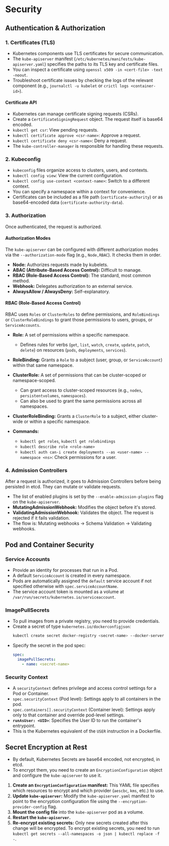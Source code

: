 # Security

## Authentication & Authorization

### 1. Certificates (TLS)

*   Kubernetes components use TLS certificates for secure communication.
*   The `kube-apiserver` manifest (`/etc/kubernetes/manifests/kube-apiserver.yaml`) specifies the paths to its TLS key and certificate files.
*   You can inspect a certificate using `openssl x509 -in <cert-file> -text -noout`.
*   Troubleshoot certificate issues by checking the logs of the relevant component (e.g., `journalctl -u kubelet` or `crictl logs <container-id>`).

#### Certificate API

*   Kubernetes can manage certificate signing requests (CSRs).
*   Create a `CertificateSigningRequest` object. The request itself is base64 encoded.
*   `kubectl get csr`: View pending requests.
*   `kubectl certificate approve <csr-name>`: Approve a request.
*   `kubectl certificate deny <csr-name>`: Deny a request.
*   The `kube-controller-manager` is responsible for handling these requests.

### 2. Kubeconfig

*   `kubeconfig` files organize access to clusters, users, and contexts.
*   `kubectl config view`: View the current configuration.
*   `kubectl config use-context <context-name>`: Switch to a different context.
*   You can specify a namespace within a context for convenience.
*   Certificates can be included as a file path (`certificate-authority`) or as base64-encoded data (`certificate-authority-data`).

### 3. Authorization

Once authenticated, the request is authorized.

#### Authorization Modes

The `kube-apiserver` can be configured with different authorization modes via the `--authorization-mode` flag (e.g., `Node,RBAC`). It checks them in order.

*   **Node:** Authorizes requests made by kubelets.
*   **ABAC (Attribute-Based Access Control):** Difficult to manage.
*   **RBAC (Role-Based Access Control):** The standard, most common method.
*   **Webhook:** Delegates authorization to an external service.
*   **AlwaysAllow / AlwaysDeny:** Self-explanatory.

#### RBAC (Role-Based Access Control)

RBAC uses `Roles` or `ClusterRoles` to define permissions, and `RoleBindings` or `ClusterRoleBindings` to grant those permissions to users, groups, or `ServiceAccounts`.

*   **Role:** A set of permissions within a specific namespace.
    *   Defines rules for verbs (`get`, `list`, `watch`, `create`, `update`, `patch`, `delete`) on resources (`pods`, `deployments`, `services`).
*   **RoleBinding:** Grants a `Role` to a subject (user, group, or `ServiceAccount`) within that same namespace.

*   **ClusterRole:** A set of permissions that can be cluster-scoped or namespace-scoped.
    *   Can grant access to cluster-scoped resources (e.g., `nodes`, `persistentvolumes`, `namespaces`).
    *   Can also be used to grant the same permissions across all namespaces.
*   **ClusterRoleBinding:** Grants a `ClusterRole` to a subject, either cluster-wide or within a specific namespace.

*   **Commands:**
    *   `kubectl get roles`, `kubectl get rolebindings`
    *   `kubectl describe role <role-name>`
    *   `kubectl auth can-i create deployments --as <user-name> --namespace <ns>`: Check permissions for a user.

### 4. Admission Controllers

After a request is authorized, it goes to Admission Controllers before being persisted in etcd. They can mutate or validate requests.

*   The list of enabled plugins is set by the `--enable-admission-plugins` flag on the `kube-apiserver`.
*   **MutatingAdmissionWebhook:** Modifies the object before it's stored.
*   **ValidatingAdmissionWebhook:** Validates the object. The request is rejected if it fails validation.
*   The flow is: Mutating webhooks -> Schema Validation -> Validating webhooks.

## Pod and Container Security

### Service Accounts

*   Provide an identity for processes that run in a Pod.
*   A default `ServiceAccount` is created in every namespace.
*   Pods are automatically assigned the `default` service account if not specified otherwise with `spec.serviceAccountName`.
*   The service account token is mounted as a volume at `/var/run/secrets/kubernetes.io/serviceaccount`.

### ImagePullSecrets

*   To pull images from a private registry, you need to provide credentials.
*   Create a secret of type `kubernetes.io/dockerconfigjson`:
    ```bash
    kubectl create secret docker-registry <secret-name> --docker-server=<registry> --docker-username=<user> --docker-password=<pass>
    ```
*   Specify the secret in the pod spec:
    ```yaml
    spec:
      imagePullSecrets:
        - name: <secret-name>
    ```

### Security Context

*   A `securityContext` defines privilege and access control settings for a Pod or Container.
*   `spec.securityContext` (Pod level): Settings apply to all containers in the pod.
*   `spec.containers[].securityContext` (Container level): Settings apply only to that container and override pod-level settings.
*   **`runAsUser: <UID>`**: Specifies the User ID to run the container's entrypoint.
*   This is the Kubernetes equivalent of the `USER` instruction in a Dockerfile.

## Secret Encryption at Rest

*   By default, Kubernetes Secrets are base64 encoded, not encrypted, in etcd.
*   To encrypt them, you need to create an `EncryptionConfiguration` object and configure the `kube-apiserver` to use it.

1.  **Create an `EncryptionConfiguration` manifest:** This YAML file specifies which resources to encrypt and which provider (`aescbc`, `kms`, etc.) to use.
2.  **Update `kube-apiserver`:** Modify the `kube-apiserver.yaml` manifest to point to the encryption configuration file using the `--encryption-provider-config` flag.
3.  **Mount the config file** into the `kube-apiserver` pod as a volume.
4.  **Restart the `kube-apiserver`.**
5.  **Re-encrypt existing secrets:** Only new secrets created after this change will be encrypted. To encrypt existing secrets, you need to run `kubectl get secrets --all-namespaces -o json | kubectl replace -f -`.